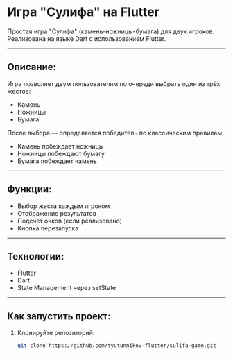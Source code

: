 # Игра "Сулифа" на Flutter

Простая игра "Сулифа" (камень-ножницы-бумага) для двух игроков. Реализована на языке Dart с использованием Flutter.

---

## Описание:

Игра позволяет двум пользователям по очереди выбрать один из трёх жестов:
- Камень
- Ножницы
- Бумага

После выбора — определяется победитель по классическим правилам:
- Камень побеждает ножницы
- Ножницы побеждают бумагу
- Бумага побеждает камень

---

## Функции:
- Выбор жеста каждым игроком
- Отображение результатов
- Подсчёт очков (если реализовано)
- Кнопка перезапуска

---

## Технологии:
- Flutter
- Dart
- State Management через setState

---

## Как запустить проект:
1. Клонируйте репозиторий:
   ```bash
   git clone https://github.com/tyutunnikov-flutter/sulifa-game.git